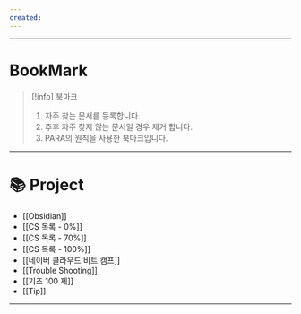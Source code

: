 ```yaml
---
created:
---
```

---
# BookMark

> [!info]
>  북마크
>  
>  1. 자주 찾는 문서를 등록합니다.
>  2. 추후 자주 찾지 않는 문서일 경우 제거 합니다.
>  3. PARA의 원칙을 사용한 북마크입니다.
---

# 📚 Project
- [[Obsidian]]
- [[CS 목록 - 0%]]
- [[CS 목록 - 70%]]
- [[CS 목록 - 100%]]
- [[네이버 클라우드 비트 캠프]]
- [[Trouble Shooting]]
- [[기초 100 제]]
- [[Tip]]
---

